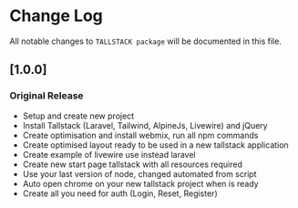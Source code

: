 # Change Log
All notable changes to `TALLSTACK package` will be documented in this file.

## [1.0.0]
### Original Release
- Setup and create new project
- Install Tallstack (Laravel, Tailwind, AlpineJs, Livewire) and jQuery
- Create optimisation and install webmix, run all npm commands
- Create optimised layout ready to be used in a new tallstack application
- Create example of livewire use instead laravel
- Create new start page tallstack with all resources required
- Use your last version of node, changed automated from script
- Auto open chrome on your new tallstack project when is ready
- Create all you need for auth (Login, Reset, Register)
